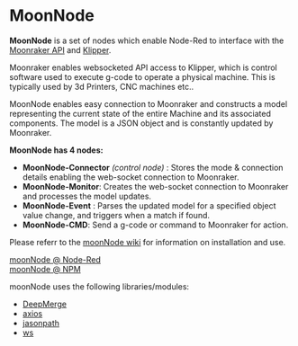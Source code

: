 # MoonNode
**MoonNode** is a set of nodes which enable Node-Red to interface with the [Moonraker API](https://moonraker.readthedocs.io/en/latest/web_api/) and [Klipper](https://www.klipper3d.org/).

Moonraker enables websocketed API access to Klipper, which is control software used to execute g-code to operate a physical machine. This is typically used by 3d Printers, CNC machines etc..

MoonNode enables easy connection to Moonraker and constructs a model representing the current state of the entire Machine and its associated components. The model is a JSON object and is constantly updated by Moonraker.

**MoonNode has 4 nodes:**

 - **MoonNode-Connector** *(control node)* : Stores the mode & connection details enabling the web-socket connection to Moonraker.  
 - **MoonNode-Monitor**: Creates the web-socket connection to Moonraker and processes the model updates.
 - **MoonNode-Event** : Parses the updated model for a specified object value change, and triggers when a match if found.
 - **MoonNode-CMD**: Send a g-code or command to Moonraker for action.

 Please referr to the [moonNode wiki](https://github.com/MintyTrebor/moonNode/wiki) for information on installation and use.
 
 [moonNode @ Node-Red](https://flows.nodered.org/node/node-red-contrib-moonnode)  
 [moonNode @ NPM](https://www.npmjs.com/package/node-red-contrib-moonnode)
 
 moonNode uses the following libraries/modules:  

 - [DeepMerge](https://www.npmjs.com/package/deepmerge)
 - [axios](https://www.npmjs.com/package/axios)
 - [jasonpath](https://www.npmjs.com/package/jsonpath)
 - [ws](https://www.npmjs.com/package/ws)


